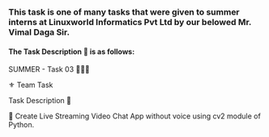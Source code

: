 ### This task is one of many tasks that were given to summer interns at Linuxworld Informatics Pvt Ltd by our belowed Mr. Vimal Daga Sir.

#### The Task Description 📄 is as follows:

SUMMER - Task 03 👨🏻‍💻

⚜️ Team Task

Task Description 📄

📌 Create Live Streaming Video Chat App without voice using cv2 module of Python.

